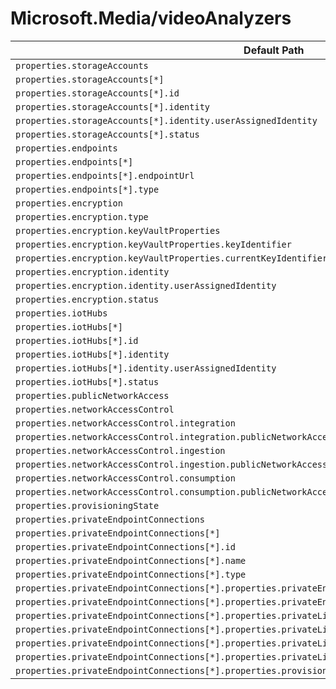 # Microsoft.Media/videoAnalyzers

| Default Path | Alias |
|---|---|
| `properties.storageAccounts` | `Microsoft.Media/videoAnalyzers/storageAccounts` |
| `properties.storageAccounts[*]` | `Microsoft.Media/videoAnalyzers/storageAccounts[*]` |
| `properties.storageAccounts[*].id` | `Microsoft.Media/videoAnalyzers/storageAccounts[*].id` |
| `properties.storageAccounts[*].identity` | `Microsoft.Media/videoAnalyzers/storageAccounts[*].identity` |
| `properties.storageAccounts[*].identity.userAssignedIdentity` | `Microsoft.Media/videoAnalyzers/storageAccounts[*].identity.userAssignedIdentity` |
| `properties.storageAccounts[*].status` | `Microsoft.Media/videoAnalyzers/storageAccounts[*].status` |
| `properties.endpoints` | `Microsoft.Media/videoAnalyzers/endpoints` |
| `properties.endpoints[*]` | `Microsoft.Media/videoAnalyzers/endpoints[*]` |
| `properties.endpoints[*].endpointUrl` | `Microsoft.Media/videoAnalyzers/endpoints[*].endpointUrl` |
| `properties.endpoints[*].type` | `Microsoft.Media/videoAnalyzers/endpoints[*].type` |
| `properties.encryption` | `Microsoft.Media/videoAnalyzers/encryption` |
| `properties.encryption.type` | `Microsoft.Media/videoAnalyzers/encryption.type` |
| `properties.encryption.keyVaultProperties` | `Microsoft.Media/videoAnalyzers/encryption.keyVaultProperties` |
| `properties.encryption.keyVaultProperties.keyIdentifier` | `Microsoft.Media/videoAnalyzers/encryption.keyVaultProperties.keyIdentifier` |
| `properties.encryption.keyVaultProperties.currentKeyIdentifier` | `Microsoft.Media/videoAnalyzers/encryption.keyVaultProperties.currentKeyIdentifier` |
| `properties.encryption.identity` | `Microsoft.Media/videoAnalyzers/encryption.identity` |
| `properties.encryption.identity.userAssignedIdentity` | `Microsoft.Media/videoAnalyzers/encryption.identity.userAssignedIdentity` |
| `properties.encryption.status` | `Microsoft.Media/videoAnalyzers/encryption.status` |
| `properties.iotHubs` | `Microsoft.Media/videoAnalyzers/iotHubs` |
| `properties.iotHubs[*]` | `Microsoft.Media/videoAnalyzers/iotHubs[*]` |
| `properties.iotHubs[*].id` | `Microsoft.Media/videoAnalyzers/iotHubs[*].id` |
| `properties.iotHubs[*].identity` | `Microsoft.Media/videoAnalyzers/iotHubs[*].identity` |
| `properties.iotHubs[*].identity.userAssignedIdentity` | `Microsoft.Media/videoAnalyzers/iotHubs[*].identity.userAssignedIdentity` |
| `properties.iotHubs[*].status` | `Microsoft.Media/videoAnalyzers/iotHubs[*].status` |
| `properties.publicNetworkAccess` | `Microsoft.Media/videoAnalyzers/publicNetworkAccess` |
| `properties.networkAccessControl` | `Microsoft.Media/videoAnalyzers/networkAccessControl` |
| `properties.networkAccessControl.integration` | `Microsoft.Media/videoAnalyzers/networkAccessControl.integration` |
| `properties.networkAccessControl.integration.publicNetworkAccess` | `Microsoft.Media/videoAnalyzers/networkAccessControl.integration.publicNetworkAccess` |
| `properties.networkAccessControl.ingestion` | `Microsoft.Media/videoAnalyzers/networkAccessControl.ingestion` |
| `properties.networkAccessControl.ingestion.publicNetworkAccess` | `Microsoft.Media/videoAnalyzers/networkAccessControl.ingestion.publicNetworkAccess` |
| `properties.networkAccessControl.consumption` | `Microsoft.Media/videoAnalyzers/networkAccessControl.consumption` |
| `properties.networkAccessControl.consumption.publicNetworkAccess` | `Microsoft.Media/videoAnalyzers/networkAccessControl.consumption.publicNetworkAccess` |
| `properties.provisioningState` | `Microsoft.Media/videoAnalyzers/provisioningState` |
| `properties.privateEndpointConnections` | `Microsoft.Media/videoAnalyzers/privateEndpointConnections` |
| `properties.privateEndpointConnections[*]` | `Microsoft.Media/videoAnalyzers/privateEndpointConnections[*]` |
| `properties.privateEndpointConnections[*].id` | `Microsoft.Media/videoAnalyzers/privateEndpointConnections[*].id` |
| `properties.privateEndpointConnections[*].name` | `Microsoft.Media/videoAnalyzers/privateEndpointConnections[*].name` |
| `properties.privateEndpointConnections[*].type` | `Microsoft.Media/videoAnalyzers/privateEndpointConnections[*].type` |
| `properties.privateEndpointConnections[*].properties.privateEndpoint` | `Microsoft.Media/videoAnalyzers/privateEndpointConnections[*].privateEndpoint` |
| `properties.privateEndpointConnections[*].properties.privateEndpoint.id` | `Microsoft.Media/videoAnalyzers/privateEndpointConnections[*].privateEndpoint.id` |
| `properties.privateEndpointConnections[*].properties.privateLinkServiceConnectionState` | `Microsoft.Media/videoAnalyzers/privateEndpointConnections[*].privateLinkServiceConnectionState` |
| `properties.privateEndpointConnections[*].properties.privateLinkServiceConnectionState.status` | `Microsoft.Media/videoAnalyzers/privateEndpointConnections[*].privateLinkServiceConnectionState.status` |
| `properties.privateEndpointConnections[*].properties.privateLinkServiceConnectionState.description` | `Microsoft.Media/videoAnalyzers/privateEndpointConnections[*].privateLinkServiceConnectionState.description` |
| `properties.privateEndpointConnections[*].properties.privateLinkServiceConnectionState.actionsRequired` | `Microsoft.Media/videoAnalyzers/privateEndpointConnections[*].privateLinkServiceConnectionState.actionsRequired` |
| `properties.privateEndpointConnections[*].properties.provisioningState` | `Microsoft.Media/videoAnalyzers/privateEndpointConnections[*].provisioningState` |

